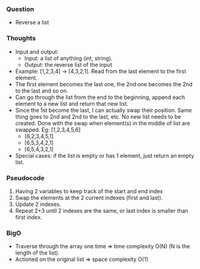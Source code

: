 ### Question
- Reverse a list

### Thoughts
- Input and output:
    - Input: a list of anything (int, string).
    - Output: the reverse list of the input
- Example: [1,2,3,4] -> [4,3,2,1]. Read from the last element to the first element.
- The first element becomes the last one, the 2nd one becomes the 2nd to the last and so on.
- Can go through the list from the end to the beginning, append each element to a new list and return that new list.
- Since the 1st become the last, I can actually swap their position. Same thing goes to 2nd and 2nd to the last, etc. No new list needs to be created. Done with the swap when element(s) in the middle of list are swapped. Eg: [1,2,3,4,5,6]
    - [6,2,3,4,5,1] 
    - [6,5,3,4,2,1]
    - [6,5,4,3,2,1]
- Special cases: if the list is empty or has 1 element, just return an empty list.

### Pseudocode
1. Having 2 variables to keep track of the start and end index
2. Swap the elements at the 2 current indexes (first and last).
3. Update 2 indexes. 
4. Repeat 2+3 until 2 indexes are the same, or last index is smaller than first index.

### BigO
- Traverse through the array one time => time complexity O(N) (N is the length of the list).
- Actioned on the original list => space complexity O(1)


